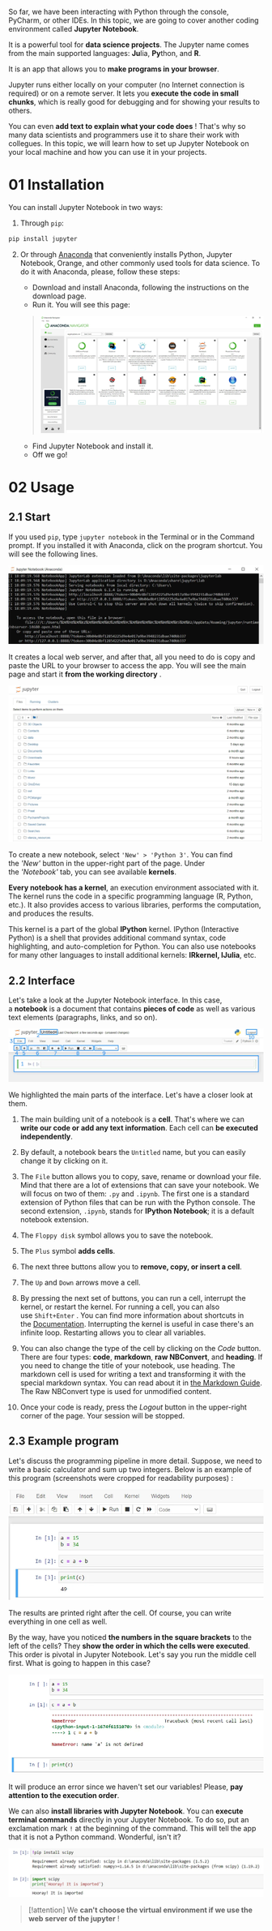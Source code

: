 So far, we have been interacting with Python through the console, PyCharm, or other IDEs. In this topic, we are going to cover another coding environment called **Jupyter Notebook**.

It is a powerful tool for **data science projects**. The Jupyter name comes from the main supported languages: **Ju**lia, **Py**thon, and **R**.

It is an app that allows you to **make programs in your browser**.

Jupyter runs either locally on your computer (no Internet connection is required) or on a remote server. It lets you **execute the code in small chunks**, which is really good for debugging and for showing your results to others.

You can even **add text to explain what your code does** ! That's why so many data scientists and programmers use it to share their work with collegues. In this topic, we will learn how to set up Jupyter Notebook on your local machine and how you can use it in your projects.

# 01 Installation

You can install Jupyter Notebook in two ways:

1. Through `pip`:

```python
pip install jupyter
```

2. Or through [Anaconda](https://docs.anaconda.com/anaconda/install/) that conveniently installs Python, Jupyter Notebook, Orange, and other commonly used tools for data science. To do it with Anaconda, please, follow these steps:
    
    - Download and install Anaconda, following the instructions on the download page.
    - Run it. You will see this page:
    > ![Anaconda screenshot](./imgs/AnacondaShow.png)
    - Find Jupyter Notebook and install it.
    - Off we go!

# 02 Usage

## 2.1 Start

If you used `pip`, type `jupyter notebook` in the Terminal or in the Command prompt. If you installed it with Anaconda, click on the program shortcut. You will see the following lines.

![](./imgs/jupyter_start.png)

It creates a local web server, and after that, all you need to do is copy and paste the URL to your browser to access the app. You will see the main page and start it **from the working directory** .

![](./imgs/jupyter_mainpage.png)

To create a new notebook, select `'New' > 'Python 3'`. You can find the _'New'_ button in the upper-right part of the page. Under the _'Notebook'_ tab, you can see available **kernels**.

**Every notebook has a kernel**, an execution environment associated with it. The kernel runs the code in a specific programming language (R, Python, etc.). It also provides access to various libraries, performs the computation, and produces the results.

This kernel is a part of the global **IPython** kernel. IPython (Interactive Python) is a shell that provides additional command syntax, code highlighting, and auto-completion for Python. You can also use notebooks for many other languages to install additional kernels: **IRkernel, IJulia**, etc.

## 2.2 Interface

Let's take a look at the Jupyter Notebook interface. In this case, a **notebook** is a document that contains **pieces of code** as well as various text elements (paragraphs, links, and so on).

![](./imgs/jupyter_interface.png)

We highlighted the main parts of the interface. Let's have a closer look at them.

1. The main building unit of a notebook is a **cell**. That's where we can **write our code or add any text information**. Each cell can **be executed independently**.
    
2. By default, a notebook bears the `Untitled` name, but you can easily change it by clicking on it.
    
3. The `File` button allows you to copy, save, rename or download your file. Mind that there are a lot of extensions that can save your notebook. We will focus on two of them: `.py` and `.ipynb`. The first one is a standard extension of Python files that can be run with the Python console. The second extension, `.ipynb`, stands for **IPython Notebook**; it is a default notebook extension.
    
4. The `Floppy disk` symbol allows you to save the notebook.
    
5. The `Plus` symbol **adds cells**.
    
6. The next three buttons allow you to **remove, copy, or insert a cell**.
    
7. The `Up` and `Down` arrows move a cell.
    
8. By pressing the next set of buttons, you can run a cell, interrupt the kernel, or restart the kernel. For running a cell, you can also use `Shift+Enter` . You can find more information about shortcuts in the [Documentation](https://jupyter-notebook.readthedocs.io/en/latest/examples/Notebook/Notebook%20Basics.html?highlight=keyboard#Keyboard-Navigation). Interrupting the kernel is useful in case there's an infinite loop. Restarting allows you to clear all variables.
    
9. You can also change the type of the cell by clicking on the _Code_ button. There are four types: **code**, **markdown**, **raw NBConvert**, and **heading**. If you need to change the title of your notebook, use heading. The markdown cell is used for writing a text and transforming it with the special markdown syntax. You can read about it in [the Markdown Guide](https://www.markdownguide.org/basic-syntax/). The Raw NBConvert type is used for unmodified content.
    
10. Once your code is ready, press the _Logout_ button in the upper-right corner of the page. Your session will be stopped.

## 2.3 Example program

Let's discuss the programming pipeline in more detail. Suppose, we need to write a basic calculator and sum up two integers. Below is an example of this program (screenshots were cropped for readability purposes) :

![](./imgs/jupyter_example.png)

The results are printed right after the cell. Of course, you can write everything in one cell as well.

By the way, have you noticed **the numbers in the square brackets** to the left of the cells? They **show the order in which the cells were executed**. This order is pivotal in Jupyter Notebook. Let's say you run the middle cell first. What is going to happen in this case?

![](./imgs/jupyter_example_error.png)

It will produce an error since we haven't set our variables! Please, **pay attention to the execution order**.

We can also **install libraries with Jupyter Notebook**. You can **execute terminal commands** directly in your Jupyter Notebook. To do so, put an exclamation mark `!` at the beginning of the command. This will tell the app that it is not a Python command. Wonderful, isn't it?

![](./imgs/jupyter_example_pip.png)

> [!attention] 
> We **can't choose the virtual environment if we use the web server of the jupyter** !

